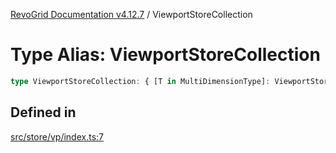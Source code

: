 [RevoGrid Documentation v4.12.7](README.md) / ViewportStoreCollection

# Type Alias: ViewportStoreCollection

```ts
type ViewportStoreCollection: { [T in MultiDimensionType]: ViewportStore };
```

## Defined in

[src/store/vp/index.ts:7](https://github.com/revolist/revogrid/blob/435ff99a088c5c293d22eb08cc3e448f60f4eb56/src/store/vp/index.ts#L7)
